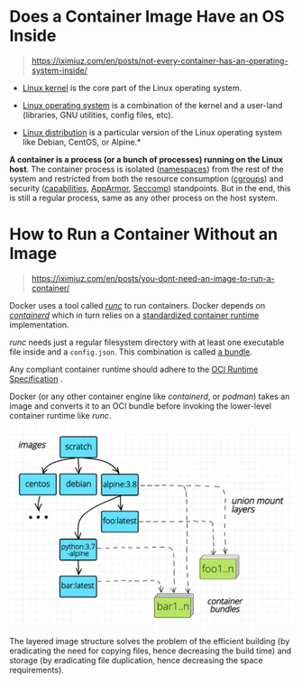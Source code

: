 # Does a Container Image Have an OS Inside

> https://iximiuz.com/en/posts/not-every-container-has-an-operating-system-inside/



- [Linux kernel](https://en.wikipedia.org/wiki/Linux_kernel) is the core part of the Linux operating system.

- [Linux operating system](https://en.wikipedia.org/wiki/Linux) is a combination of the kernel and a user-land (libraries, GNU utilities, config files, etc).

- [Linux distribution](https://en.wikipedia.org/wiki/Linux_distribution) is a particular version of the Linux operating system like Debian, CentOS, or Alpine.*

**A container is a process (or a bunch of processes) running on the Linux host**. The container process is isolated ([namespaces](https://docs.docker.com/engine/security/security/#kernel-namespaces)) from the rest of the system and restricted from both the resource consumption ([cgroups](https://docs.docker.com/engine/security/security/#control-groups)) and security ([capabilities](https://man7.org/linux/man-pages/man7/capabilities.7.html), [AppArmor](https://docs.docker.com/engine/security/apparmor/), [Seccomp](https://docs.docker.com/engine/security/seccomp/)) standpoints. But in the end, this is still a regular process, same as any other process on the host system.



# How to Run a Container Without an Image

> https://iximiuz.com/en/posts/you-dont-need-an-image-to-run-a-container/



Docker uses a tool called [*runc*](https://github.com/opencontainers/runc) to run containers. Docker depends on [*containerd*](https://github.com/containerd/containerd) which in turn relies on a [standardized container runtime](https://github.com/opencontainers/runtime-spec) implementation. 

*runc* needs just a regular filesystem directory with at least one executable file inside and a `config.json`. This combination is called [a bundle](https://github.com/opencontainers/runtime-spec/blob/master/bundle.md).

Any compliant container runtime should adhere to the [OCI Runtime Specification](https://github.com/opencontainers/runtime-spec) .

Docker (or any other container engine like *containerd*, or *podman*) takes an image and converts it to an OCI bundle before invoking the lower-level container runtime like *runc*.

![Images layers form a directed acyclic graph.](.container-os-images/images-dag.png)

The layered image structure solves the problem of the efficient building (by eradicating the need for copying files, hence decreasing the build  time) and storage (by eradicating file duplication, hence decreasing the space requirements). 